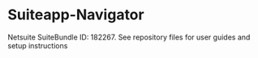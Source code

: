 # Suiteapp-Navigator
Netsuite SuiteBundle ID: 182267. See repository files for user guides and setup instructions
